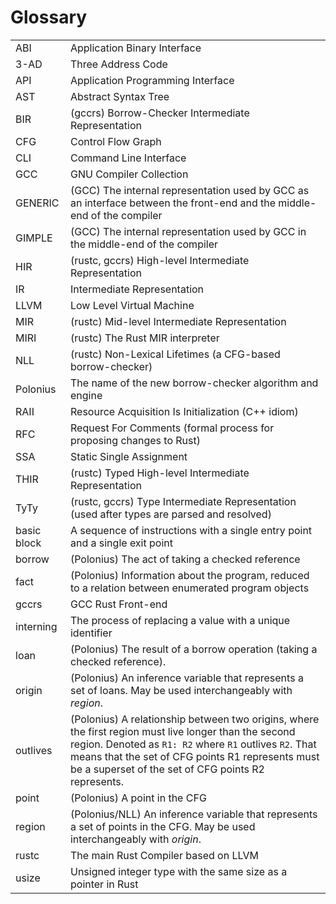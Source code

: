 # Glossary
|  |  |
|------|------------|
| ABI | Application Binary Interface |
| 3-AD | Three Address Code |
| API | Application Programming Interface |
| AST | Abstract Syntax Tree |
| BIR | (gccrs) Borrow-Checker Intermediate Representation |
| CFG | Control Flow Graph |
| CLI | Command Line Interface |
| GCC | GNU Compiler Collection |
| GENERIC | (GCC) The internal representation used by GCC as an interface between the front-end and the middle-end of the compiler |
| GIMPLE | (GCC) The internal representation used by GCC in the middle-end of the compiler |
| HIR | (rustc, gccrs) High-level Intermediate Representation |
| IR | Intermediate Representation |
| LLVM | Low Level Virtual Machine |
| MIR | (rustc) Mid-level Intermediate Representation |
| MIRI | (rustc) The Rust MIR interpreter |
| NLL | (rustc) Non-Lexical Lifetimes (a CFG-based borrow-checker) |
| Polonius | The name of the new borrow-checker algorithm and engine |
| RAII | Resource Acquisition Is Initialization (C++ idiom) |
| RFC | Request For Comments (formal process for proposing changes to Rust) |
| SSA | Static Single Assignment |
| THIR | (rustc) Typed High-level Intermediate Representation |
| TyTy | (rustc, gccrs) Type Intermediate Representation (used after types are parsed and resolved) |
| basic block | A sequence of instructions with a single entry point and a single exit point |
| borrow | (Polonius) The act of taking a checked reference |
| fact | (Polonius) Information about the program, reduced to a relation between enumerated program objects |
| gccrs | GCC Rust Front-end |
| interning | The process of replacing a value with a unique identifier |
| loan | (Polonius) The result of a borrow operation (taking a checked reference). |
| origin | (Polonius) An inference variable that represents a set of loans. May be used interchangeably with *region*. |
| outlives | (Polonius) A relationship between two origins, where the first region must live longer than the second region. Denoted as `R1: R2` where `R1` outlives `R2`. That means that the set of CFG points R1 represents must be a superset of the set of CFG points R2 represents. |
| point | (Polonius) A point in the CFG |
| region | (Polonius/NLL) An inference variable that represents a set of points in the CFG. May be used interchangeably with *origin*. |
| rustc | The main Rust Compiler based on LLVM |
| usize | Unsigned integer type with the same size as a pointer in Rust |
